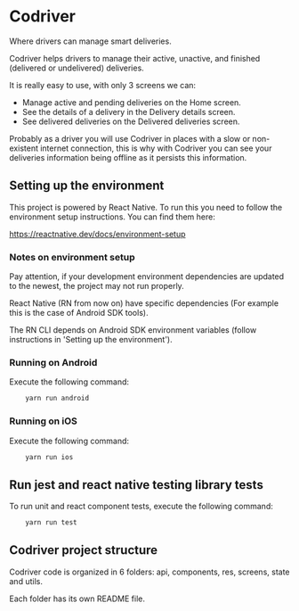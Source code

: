 # Codriver

Where drivers can manage smart deliveries.

Codriver helps drivers to manage their active, unactive, and finished (delivered or undelivered) deliveries.

It is really easy to use, with only 3 screens we can:

- Manage active and pending deliveries on the Home screen.
- See the details of a delivery in the Delivery details screen.
- See delivered deliveries on the Delivered deliveries screen.

Probably as a driver you will use Codriver in places with a slow or non-existent internet connection, this is why with Codriver you can see your deliveries information being offline as it persists this information.

## Setting up the environment

This project is powered by React Native. To run this you need to follow the environment setup instructions. You can find them here:

https://reactnative.dev/docs/environment-setup

### Notes on environment setup

Pay attention, if your development environment dependencies are updated to the newest, the project may not run properly.

React Native (RN from now on) have specific dependencies (For example this is the case of Android SDK tools).

The RN CLI depends on Android SDK environment variables (follow instructions in 'Setting up the environment').

### Running on Android

Execute the following command:

```bash
    yarn run android
```

### Running on iOS

Execute the following command:

```bash
    yarn run ios
```

## Run jest and react native testing library tests

To run unit and react component tests, execute the following command:

```bash
    yarn run test
```

## Codriver project structure

Codriver code is organized in 6 folders: api, components, res, screens, state and utils.

Each folder has its own README file.
